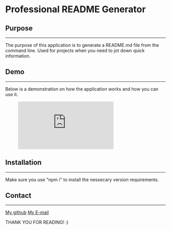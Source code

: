 # Professional README Generator 

## Purpose
---
The purpose of this application is to generate a README.md file from the command line. Used for projects when you need to jot down quick information.

## Demo
---
Below is a demonstration on how the application works and how you can use it.

<figure class="video_container">
  <iframe src="https://www.youtube.com/watch?v=gIVZitRpvs0&ab_channel=HectorGuerrero" frameborder="0" allowfullscreen="true"> </iframe>
</figure>

## Installation
---
Make sure you use "npm i" to install the nessecary version requirements. 

## Contact
---
[My github](https://github.com/h-meister)
[My E-mail](mailto:hector1626hg@gmail.com)

THANK YOU FOR READING! :)